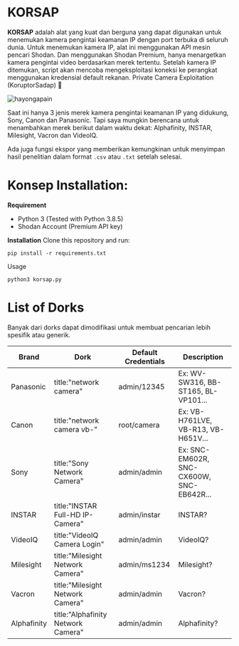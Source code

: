 # KORSAP
**KORSAP** adalah alat yang kuat dan berguna yang dapat digunakan untuk menemukan kamera pengintai keamanan IP dengan port terbuka di seluruh dunia. Untuk menemukan kamera IP, alat ini menggunakan API mesin pencari Shodan. Dan menggunakan Shodan Premium, hanya menargetkan kamera pengintai video berdasarkan merek tertentu. Setelah kamera IP ditemukan, script akan mencoba mengeksploitasi koneksi ke perangkat menggunakan kredensial default rekanan. 
Private Camera Exploitation (KoruptorSadap) 🎥

![hayongapain](https://user-images.githubusercontent.com/109766416/184430571-61240e51-37bb-4f8e-b3a0-562279793175.gif)


Saat ini hanya 3 jenis merek kamera pengintai keamanan IP yang didukung, Sony, Canon dan Panasonic. Tapi saya mungkin berencana untuk menambahkan merek berikut dalam waktu dekat: Alphafinity, INSTAR, Milesight, Vacron dan VideoIQ.

Ada juga fungsi ekspor yang memberikan kemungkinan untuk menyimpan hasil penelitian dalam format `.csv` atau `.txt` setelah selesai.

# Konsep Installation:


**Requirement**
 * Python 3 (Tested with Python 3.8.5)
 * Shodan Account (Premium API key)

**Installation**
Clone this repository and run:
```
pip install -r requirements.txt
```
Usage
```
python3 korsap.py
```

# List of Dorks
Banyak dari dorks dapat dimodifikasi untuk membuat pencarian lebih spesifik atau generik.

Brand          | Dork                                     | Default Credentials      | Description
-------------|-----------------------------------|--------------------------|------------------------------------------------
Panasonic |title:"network camera" | admin/12345 | Ex: WV-SW316, BB-ST165, BL-VP101...
Canon     |title:"network camera vb-" | root/camera | Ex: VB-H761LVE, VB-R13, VB-H651V...
Sony      |title:"Sony Network Camera" | admin/admin | Ex: SNC-EM602R, SNC-CX600W, SNC-EB642R...
INSTAR |title:"INSTAR Full-HD IP-Camera" | admin/instar | INSTAR?
VideoIQ |title:"VideoIQ Camera Login"  | admin/admin | VideoIQ?
Milesight |title:"Milesight Network Camera" | admin/ms1234 | Milesight?
Vacron |title:"Milesight Network Camera" | admin/admin | Vacron?
Alphafinity |title:"Alphafinity Network Camera" | admin/admin | Alphafinity?
